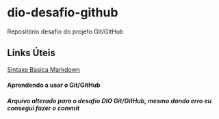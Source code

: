 # dio-desafio-github
Repositório desafio do projeto Git/GitHub

## Links Úteis

[Sintaxe Basica Markdown](https://markdown.net.br/sintaxe-basica/)

#### Aprendendo a usar o Git/GitHub



##### Arquivo alterado para o desafio DIO Git/GitHub, mesmo dando erro eu consegui fazer o commit
